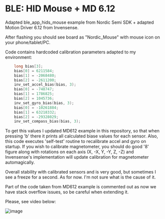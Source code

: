 # BLE: HID Mouse + MD 6.12

Adapted ble_app_hids_mouse example from Nordic Semi SDK + adapted Motion Driver 6.12 from Invensense.

After flashing you should see board as "Nordic_Mouse" with mouse icon on your phone/tablet/PC.

Code contains hardcoded calibration parameters adapted to my environment:

```C
    long bias[3];
    bias[0] = 6211584;
    bias[1] = -2068480;
    bias[2] = -2611200;
    inv_set_accel_bias(bias, 3);
    bias[0] = -748747;
    bias[1] = 1786825;
    bias[2] = 1045736;
    inv_set_gyro_bias(bias, 3);
    bias[0] = -10261884;
    bias[1] = 63218332;
    bias[2] = -29328029;
    inv_set_compass_bias(bias, 3);
```

To get this values I updated MD612 example in this repository, so that when pressing 'b' there it prints all calculated biase values for each sensor.
Also, this code executes 'self-test' routine to recalibrate accel and gyro on startup.
If you wish to calibrate magnetometer, you should do good '8' figure along with rotations on each axis (X, -X, Y, -Y, Z, -Z) and Invensense's implementation will update calibration for magnetometer automagically.

Overall stability with calibrated sensors and is very good, but sometimes I see a freeze for a second. As for now. I'm not sure what is the cause of it.

Part of the code taken from MD612 example is commented out as now we have stack overflow issues, so be careful when extending it.

Please, see video below:

![image](https://cloud.githubusercontent.com/assets/14309815/22438204/bef53b62-e733-11e6-9408-a8c41516bd13.gif)